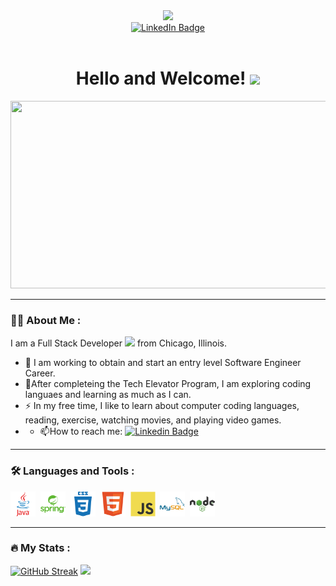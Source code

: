 <div id="header" align="center">
    <img src="https://i.giphy.com/media/v1.Y2lkPTc5MGI3NjExYTVrMzM4cng0aDFpcDJjcGlheTh4aGV3dTFwMDI3NGV1YnFpMmdzMyZlcD12MV9pbnRlcm5hbF9naWZfYnlfaWQmY3Q9Zw/NUnWs5owuCPLYiy683/giphy.gif" width="300"/>
</div> 

<div id="badges" align="center">
    <a href="https://www.linkedin.com/in/louisahidalgo44/">
  <img src="https://img.shields.io/badge/LinkedIn-blue?style=for-the-badge&logo=linkedin&logoColor=white" alt="LinkedIn Badge"/>
    </a>
</div>
<div id="badges" align="center">
<img src="https://komarev.com/ghpvc/?username=LouisHidalgo&style=flat-square&color=blue" alt=""/>
</div>
<h1 align="center">
  Hello and Welcome!
  <img src="https://media.giphy.com/media/hvRJCLFzcasrR4ia7z/giphy.gif" width="30px"/>
</h1>
<div align="center">
  <img src="https://media.giphy.com/media/dWesBcTLavkZuG35MI/giphy.gif" width="600" height="300"/>
</div> 

---


### :man_technologist: About Me :

I am a Full Stack Developer <img src="https://media.giphy.com/media/WUlplcMpOCEmTGBtBW/giphy.gif" width="30"> from Chicago, Illinois.

- :telescope: I am working to obtain and start an entry level Software Engineer Career.
- :seedling:After completeing the Tech Elevator Program, I am exploring coding languaes and learning as much as I can.
- :zap: In my free time, I like to learn about computer coding languages, reading, exercise, watching movies, and playing video games.
- - :mailbox:How to reach me: [![Linkedin Badge](https://img.shields.io/badge/-kakbar-blue?style=flat&logo=Linkedin&logoColor=white)](https://www.linkedin.com/in/louisahidalgo44/)


---

### :hammer_and_wrench: Languages and Tools : 
<div>
  <img src="https://github.com/devicons/devicon/blob/master/icons/java/java-original-wordmark.svg" title="Java" alt="Java" width="40" height="40"/>&nbsp;
  <img src="https://github.com/devicons/devicon/blob/master/icons/spring/spring-original-wordmark.svg" title="Spring" alt="Spring" width="40" height="40"/>&nbsp;
    <img src="https://github.com/devicons/devicon/blob/master/icons/css3/css3-plain-wordmark.svg"  title="CSS3" alt="CSS" width="40" height="40"/>&nbsp;
     <img src="https://github.com/devicons/devicon/blob/master/icons/html5/html5-original.svg" title="HTML5" alt="HTML" width="40" height="40"/>&nbsp;
  <img src="https://github.com/devicons/devicon/blob/master/icons/javascript/javascript-original.svg" title="JavaScript" alt="JavaScript" width="40" height="40"/>&nbsp;
    <img src="https://github.com/devicons/devicon/blob/master/icons/mysql/mysql-original-wordmark.svg" title="MySQL"  alt="MySQL" width="40" height="40"/>&nbsp;
  <img src="https://github.com/devicons/devicon/blob/master/icons/nodejs/nodejs-original-wordmark.svg" title="NodeJS" alt="NodeJS" width="40" height="40"/>
</div> 

---


### :fire: My Stats :
<div>
     <a href="https://git.io/streak-stats"><img src="https://github-readme-streak-stats.herokuapp.com?user=LouisHidalgo" alt="GitHub Streak" /></a>
  <a>
      <img src="https://github-readme-stats.vercel.app/api/top-langs/?username=LouisHidalgo&layout=compact&theme=vision-friendly-dark)](https://github.com/anuraghazra/github-readme-stats)"/></a>
 
    
</div>
 

